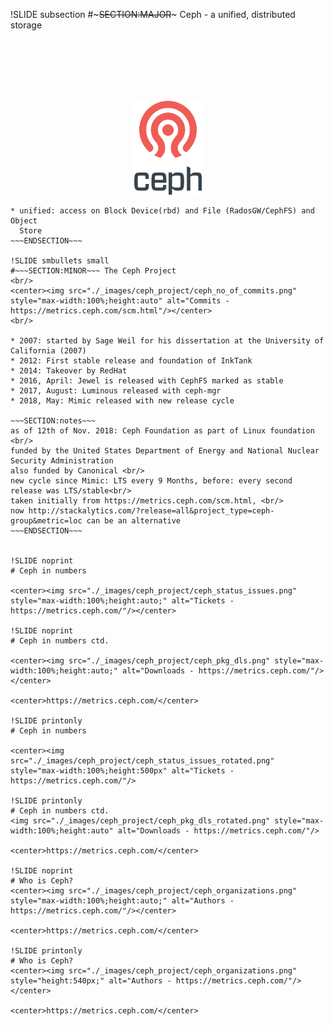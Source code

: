 !SLIDE subsection
#~~~SECTION:MAJOR~~~ Ceph - a unified, distributed storage

<br/> <br/> <br/> <br/> <br/>
<center><img src="./_images/ceph_stacked.png" style="max-width:200px; max-height: 150px;width: auto; height: auto;" alt="ceph_stack"/></center>

~~~SECTION:notes~~~
* unified: access on Block Device(rbd) and File (RadosGW/CephFS) and Object
  Store
~~~ENDSECTION~~~

!SLIDE smbullets small
#~~~SECTION:MINOR~~~ The Ceph Project
<br/>
<center><img src="./_images/ceph_project/ceph_no_of_commits.png" style="max-width:100%;height:auto" alt="Commits - https://metrics.ceph.com/scm.html"/></center>
<br/>

* 2007: started by Sage Weil for his dissertation at the University of California (2007)
* 2012: First stable release and foundation of InkTank
* 2014: Takeover by RedHat
* 2016, April: Jewel is released with CephFS marked as stable
* 2017, August: Luminous released with ceph-mgr
* 2018, May: Mimic released with new release cycle

~~~SECTION:notes~~~
as of 12th of Nov. 2018: Ceph Foundation as part of Linux foundation <br/>
funded by the United States Department of Energy and National Nuclear Security Administration
also funded by Canonical <br/>
new cycle since Mimic: LTS every 9 Months, before: every second release was LTS/stable<br/>
taken initially from https://metrics.ceph.com/scm.html, <br/>
now http://stackalytics.com/?release=all&project_type=ceph-group&metric=loc can be an alternative
~~~ENDSECTION~~~


!SLIDE noprint
# Ceph in numbers

<center><img src="./_images/ceph_project/ceph_status_issues.png" style="max-width:100%;height:auto;" alt="Tickets - https://metrics.ceph.com/"/></center>

!SLIDE noprint
# Ceph in numbers ctd.

<center><img src="./_images/ceph_project/ceph_pkg_dls.png" style="max-width:100%;height:auto;" alt="Downloads - https://metrics.ceph.com/"/></center>

<center>https://metrics.ceph.com/</center>

!SLIDE printonly
# Ceph in numbers

<center><img src="./_images/ceph_project/ceph_status_issues_rotated.png" style="max-width:100%;height:500px" alt="Tickets - https://metrics.ceph.com/"/>

!SLIDE printonly
# Ceph in numbers ctd.
<img src="./_images/ceph_project/ceph_pkg_dls_rotated.png" style="max-width:100%;height:auto" alt="Downloads - https://metrics.ceph.com/"/>

<center>https://metrics.ceph.com/</center>

!SLIDE noprint
# Who is Ceph?
<center><img src="./_images/ceph_project/ceph_organizations.png" style="max-width:100%;height:auto;" alt="Authors - https://metrics.ceph.com/"/></center>

<center>https://metrics.ceph.com/</center>

!SLIDE printonly
# Who is Ceph?
<center><img src="./_images/ceph_project/ceph_organizations.png" style="height:540px;" alt="Authors - https://metrics.ceph.com/"/></center>

<center>https://metrics.ceph.com/</center>

